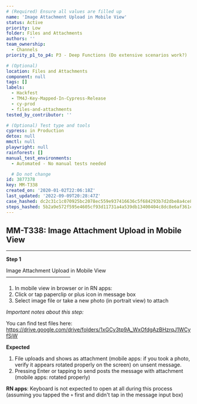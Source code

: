 ```yaml
---
# (Required) Ensure all values are filled up
name: 'Image Attachment Upload in Mobile View'
status: Active
priority: Low
folder: Files and Attachments
authors: ''
team_ownership:
  - Channels
priority_p1_to_p4: P3 - Deep Functions (Do extensive scenarios work?)

# (Optional)
location: Files and Attachments
component: null
tags: []
labels:
  - Hackfest
  - TM4J-Key-Mapped-In-Cypress-Release
  - cy-prod
  - files-and-attachments
tested_by_contributor: ''

# (Optional) Test type and tools
cypress: in Production
detox: null
mmctl: null
playwright: null
rainforest: []
manual_test_environments:
  - Automated - No manual tests needed

  # Do not change
id: 3877378
key: MM-T338
created_on: '2020-01-02T22:06:18Z'
last_updated: '2022-09-09T20:28:47Z'
case_hashed: dc2c31c1c070925bc2078ec559e937416636c5f684293b7d2dbe8a4ce8cf7e40fbcebecabd51ad9fc56ba551e9d95216
steps_hashed: 5b2a9e572f595e4605cf93d11731a4a539db13400404c8dc8e6af361cc77d607817d9bb871eaf1232d645522d3b29e0f
---
```


<!-- (Auto-generated) Based on frontmatter's "key" and "name" -->

## MM-T338: Image Attachment Upload in Mobile View

---

**Step 1**

Image Attachment Upload in Mobile View\
–––––––––––––––––––––––––

1. In mobile view in browser or in RN apps:
2. Click or tap paperclip or plus icon in message box
3. Select image file or take a new photo (in portrait view) to attach

_Important notes about this step:_

You can find test files here: <https://drive.google.com/drive/folders/1xGCy3tp9A_WxOfdgAzBHzrqJ1WCyfSjW>

**Expected**

1. File uploads and shows as attachment (mobile apps: if you took a photo, verify it appears rotated properly on the screen) on unsent message.
2. Pressing Enter or tapping to send posts the message with attachment (mobile apps: rotated properly)

**RN apps**: Keyboard is not expected to open at all during this process (assuming you tapped the `+` first and didn't tap in the message input box)
